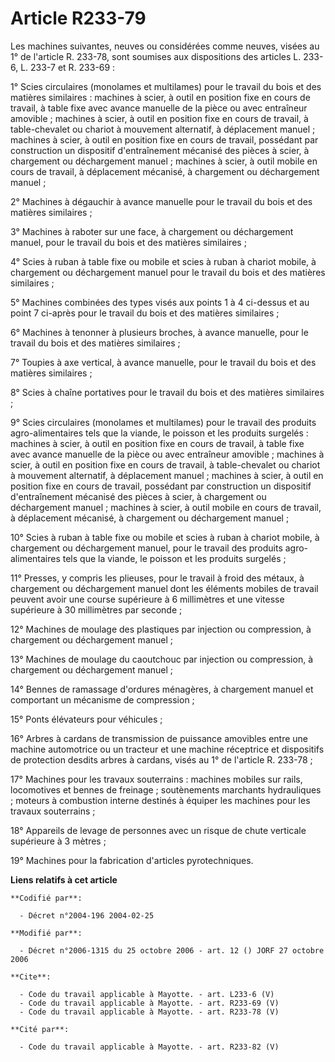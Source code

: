 # Article R233-79

Les machines suivantes, neuves ou considérées comme neuves, visées au 1° de l'article R. 233-78, sont soumises aux
dispositions des articles L. 233-6, L. 233-7 et R. 233-69 : 

1° Scies circulaires (monolames et multilames) pour le travail du bois et des matières similaires : machines à scier, à outil
en position fixe en cours de travail, à table fixe avec avance manuelle de la pièce ou avec entraîneur amovible ; machines à
scier, à outil en position fixe en cours de travail, à table-chevalet ou chariot à mouvement alternatif, à déplacement
manuel ; machines à scier, à outil en position fixe en cours de travail, possédant par construction un dispositif
d'entraînement mécanisé des pièces à scier, à chargement ou déchargement manuel ; machines à scier, à outil mobile en cours
de travail, à déplacement mécanisé, à chargement ou déchargement manuel ; 

2° Machines à dégauchir à avance manuelle pour le travail du bois et des matières similaires ; 

3° Machines à raboter sur une face, à chargement ou déchargement manuel, pour le travail du bois et des matières
similaires ; 

4° Scies à ruban à table fixe ou mobile et scies à ruban à chariot mobile, à chargement ou déchargement manuel pour le
travail du bois et des matières similaires ; 

5° Machines combinées des types visés aux points 1 à 4 ci-dessus et au point 7 ci-après pour le travail du bois et des
matières similaires ; 

6° Machines à tenonner à plusieurs broches, à avance manuelle, pour le travail du bois et des matières similaires ; 

7° Toupies à axe vertical, à avance manuelle, pour le travail du bois et des matières similaires ; 

8° Scies à chaîne portatives pour le travail du bois et des matières similaires ; 

9° Scies circulaires (monolames et multilames) pour le travail des produits agro-alimentaires tels que la viande, le poisson
et les produits surgelés : machines à scier, à outil en position fixe en cours de travail, à table fixe avec avance manuelle
de la pièce ou avec entraîneur amovible ; machines à scier, à outil en position fixe en cours de travail, à table-chevalet ou
chariot à mouvement alternatif, à déplacement manuel ; machines à scier, à outil en position fixe en cours de travail,
possédant par construction un dispositif d'entraînement mécanisé des pièces à scier, à chargement ou déchargement manuel ;
machines à scier, à outil mobile en cours de travail, à déplacement mécanisé, à chargement ou déchargement manuel ; 

10° Scies à ruban à table fixe ou mobile et scies à ruban à chariot mobile, à chargement ou déchargement manuel, pour le
travail des produits agro-alimentaires tels que la viande, le poisson et les produits surgelés ; 

11° Presses, y compris les plieuses, pour le travail à froid des métaux, à chargement ou déchargement manuel dont les
éléments mobiles de travail peuvent avoir une course supérieure à 6 millimètres et une vitesse supérieure à 30 millimètres
par seconde ; 

12° Machines de moulage des plastiques par injection ou compression, à chargement ou déchargement manuel ; 

13° Machines de moulage du caoutchouc par injection ou compression, à chargement ou déchargement manuel ; 

14° Bennes de ramassage d'ordures ménagères, à chargement manuel et comportant un mécanisme de compression ; 

15° Ponts élévateurs pour véhicules ; 

16° Arbres à cardans de transmission de puissance amovibles entre une machine automotrice ou un tracteur et une machine
réceptrice et dispositifs de protection desdits arbres à cardans, visés au 1° de l'article R. 233-78 ; 

17° Machines pour les travaux souterrains : machines mobiles sur rails, locomotives et bennes de freinage ; soutènements
marchants hydrauliques ; moteurs à combustion interne destinés à équiper les machines pour les travaux souterrains ; 

18° Appareils de levage de personnes avec un risque de chute verticale supérieure à 3 mètres ; 

19° Machines pour la fabrication d'articles pyrotechniques.

**Liens relatifs à cet article**

	**Codifié par**:

	  - Décret n°2004-196 2004-02-25

	**Modifié par**:

	  - Décret n°2006-1315 du 25 octobre 2006 - art. 12 () JORF 27 octobre 2006

	**Cite**:

	  - Code du travail applicable à Mayotte. - art. L233-6 (V)
	  - Code du travail applicable à Mayotte. - art. R233-69 (V)
	  - Code du travail applicable à Mayotte. - art. R233-78 (V)

	**Cité par**:

	  - Code du travail applicable à Mayotte. - art. R233-82 (V)
